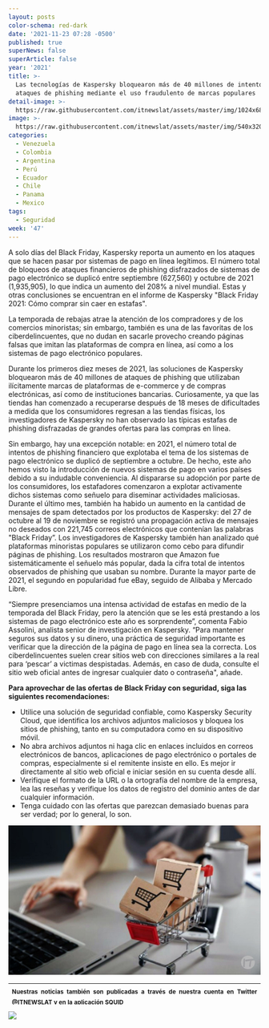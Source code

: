 ```yaml
---
layout: posts
color-schema: red-dark
date: '2021-11-23 07:28 -0500'
published: true
superNews: false
superArticle: false
year: '2021'
title: >-
  Las tecnologías de Kaspersky bloquearon más de 40 millones de intentos de
  ataques de phishing mediante el uso fraudulento de marcas populares
detail-image: >-
  https://raw.githubusercontent.com/itnewslat/assets/master/img/1024x680/Carrito-de-Compras-g.jpg
image: >-
  https://raw.githubusercontent.com/itnewslat/assets/master/img/540x320/Carrito-de-Compras-p.jpg
categories:
  - Venezuela
  - Colombia
  - Argentina
  - Perú
  - Ecuador
  - Chile
  - Panama
  - Mexico
tags:
  - Seguridad
week: '47'
---
```

A solo días del Black Friday, Kaspersky reporta un aumento en los ataques que se hacen pasar por sistemas de pago en línea legítimos. El número total de bloqueos de ataques financieros de phishing disfrazados de sistemas de pago electrónico se duplicó entre septiembre (627,560) y octubre de 2021 (1,935,905), lo que indica un aumento del 208% a nivel mundial. Estas y otras conclusiones se encuentran en el informe de Kaspersky "Black Friday 2021: Cómo comprar sin caer en estafas".

La temporada de rebajas atrae la atención de los compradores y de los comercios minoristas; sin embargo, también es una de las favoritas de los ciberdelincuentes, que no dudan en sacarle provecho creando páginas falsas que imitan las plataformas de compra en línea, así como a los sistemas de pago electrónico populares.

Durante los primeros diez meses de 2021, las soluciones de Kaspersky bloquearon más de 40 millones de ataques de phishing que utilizaban ilícitamente marcas de plataformas de e-commerce y de compras electrónicas, así como de instituciones bancarias. Curiosamente, ya que las tiendas han comenzado a recuperarse después de 18 meses de dificultades a medida que los consumidores regresan a las tiendas físicas, los investigadores de Kaspersky no han observado las típicas estafas de phishing disfrazadas de grandes ofertas para las compras en línea.

Sin embargo, hay una excepción notable: en 2021, el número total de intentos de phishing financiero que explotaba el tema de los sistemas de pago electrónico se duplicó de septiembre a octubre. De hecho, este año hemos visto la introducción de nuevos sistemas de pago en varios países debido a su indudable conveniencia. Al dispararse su adopción por parte de los consumidores, los estafadores comenzaron a explotar activamente dichos sistemas como señuelo para diseminar actividades maliciosas.
Durante el último mes, también ha habido un aumento en la cantidad de mensajes de spam detectados por los productos de Kaspersky: del 27 de octubre al 19 de noviembre se registró una propagación activa de mensajes no deseados con 221,745 correos electrónicos que contenían las palabras "Black Friday”.
Los investigadores de Kaspersky también han analizado qué plataformas minoristas populares se utilizaron como cebo para difundir páginas de phishing. Los resultados mostraron que Amazon fue sistemáticamente el señuelo más popular, dada la cifra total de intentos observados de phishing que usaban su nombre. Durante la mayor parte de 2021, el segundo en popularidad fue eBay, seguido de Alibaba y Mercado Libre.

“Siempre presenciamos una intensa actividad de estafas en medio de la temporada del Black Friday, pero la atención que se les está prestando a los sistemas de pago electrónico este año es sorprendente”, comenta Fabio Assolini, analista senior de investigación en Kaspersky. “Para mantener seguros sus datos y su dinero, una práctica de seguridad importante es verificar que la dirección de la página de pago en línea sea la correcta. Los ciberdelincuentes suelen crear sitios web con direcciones similares a la real para ‘pescar’ a victimas despistadas. Además, en caso de duda, consulte el sitio web oficial antes de ingresar cualquier dato o contraseña", añade. 

**Para aprovechar de las ofertas de Black Friday con seguridad, siga las siguientes recomendaciones:**

- Utilice una solución de seguridad confiable, como  Kaspersky Security Cloud, que identifica los archivos adjuntos maliciosos y bloquea los sitios de phishing, tanto en su computadora como en su dispositivo móvil.
- No abra archivos adjuntos ni haga clic en enlaces incluidos en correos electrónicos de bancos, aplicaciones de pago electrónico o portales de compras, especialmente si el remitente insiste en ello. Es mejor ir directamente al sitio web oficial e iniciar sesión en su cuenta desde allí.
- Verifique el formato de la URL o la ortografía del nombre de la empresa, lea las reseñas y verifique los datos de registro del dominio antes de dar cualquier información.
- Tenga cuidado con las ofertas que parezcan demasiado buenas para ser verdad; por lo general, lo son.

![](https://raw.githubusercontent.com/itnewslat/assets/master/img/540x320/Carrito-de-Compras-p.jpg)

<table style="height: 42px;" width="569">
<tbody>
<tr>
<td style="text-align: justify;"><sub><strong>Nuestras noticias también son publicadas a través de nuestra cuenta en Twitter <a href="https://twitter.com/itnewslat?lang=es">@ITNEWSLAT</a> y en la aplicación <a href="https://squidapp.co/en/">SQUID</a></strong></sub></td>
</tr>
</tbody>
</table>

<img src="https://tracker.metricool.com/c3po.jpg?hash=56f88a41e39ab42c063cc51676587a04"/>